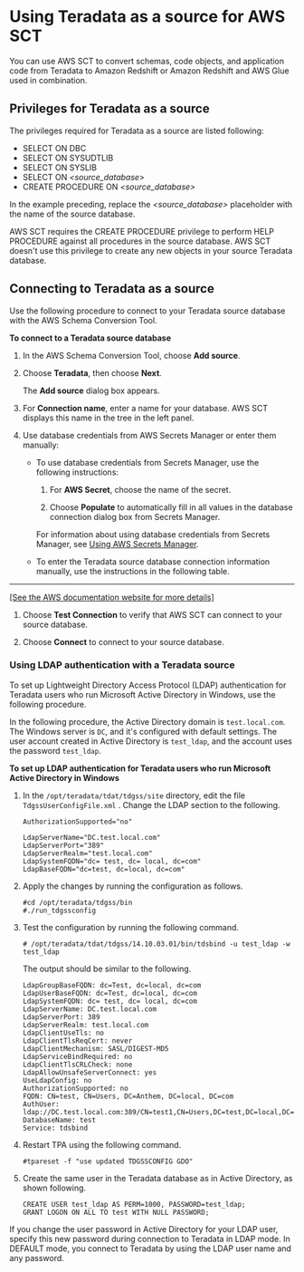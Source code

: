 # Using Teradata as a source for AWS SCT<a name="CHAP_Source.Teradata"></a>

You can use AWS SCT to convert schemas, code objects, and application code from Teradata to Amazon Redshift or Amazon Redshift and AWS Glue used in combination\.

## Privileges for Teradata as a source<a name="CHAP_Source.Teradata.Permissions"></a>

The privileges required for Teradata as a source are listed following: 
+ SELECT ON DBC 
+ SELECT ON SYSUDTLIB 
+ SELECT ON SYSLIB 
+ SELECT ON *<source\_database>* 
+ CREATE PROCEDURE ON *<source\_database>* 

In the example preceding, replace the *<source\_database>* placeholder with the name of the source database\.

AWS SCT requires the CREATE PROCEDURE privilege to perform HELP PROCEDURE against all procedures in the source database\. AWS SCT doesn't use this privilege to create any new objects in your source Teradata database\.

## Connecting to Teradata as a source<a name="CHAP_Source.Teradata.Connecting"></a>

Use the following procedure to connect to your Teradata source database with the AWS Schema Conversion Tool\. 

**To connect to a Teradata source database**

1. In the AWS Schema Conversion Tool, choose **Add source**\. 

1. Choose **Teradata**, then choose **Next**\. 

   The **Add source** dialog box appears\.

1. For **Connection name**, enter a name for your database\. AWS SCT displays this name in the tree in the left panel\. 

1. Use database credentials from AWS Secrets Manager or enter them manually:
   + To use database credentials from Secrets Manager, use the following instructions:

     1. For **AWS Secret**, choose the name of the secret\.

     1. Choose **Populate** to automatically fill in all values in the database connection dialog box from Secrets Manager\.

     For information about using database credentials from Secrets Manager, see [Using AWS Secrets Manager](CHAP_UserInterface.md#CHAP_UserInterface.SecretsManager)\.
   + To enter the Teradata source database connection information manually, use the instructions in the following table\.  
****    
[\[See the AWS documentation website for more details\]](http://docs.aws.amazon.com/SchemaConversionTool/latest/userguide/CHAP_Source.Teradata.html)

1. Choose **Test Connection** to verify that AWS SCT can connect to your source database\. 

1. Choose **Connect** to connect to your source database\.

### Using LDAP authentication with a Teradata source<a name="CHAP_Source.Teradata.Connecting.LDAP"></a>

To set up Lightweight Directory Access Protocol \(LDAP\) authentication for Teradata users who run Microsoft Active Directory in Windows, use the following procedure\. 

In the following procedure, the Active Directory domain is `test.local.com`\. The Windows server is `DC`, and it's configured with default settings\. The user account created in Active Directory is `test_ldap`, and the account uses the password `test_ldap`\.

**To set up LDAP authentication for Teradata users who run Microsoft Active Directory in Windows**

1. In the `/opt/teradata/tdat/tdgss/site` directory, edit the file `TdgssUserConfigFile.xml` \. Change the LDAP section to the following\.

   ```
   AuthorizationSupported="no"
   
   LdapServerName="DC.test.local.com"
   LdapServerPort="389"
   LdapServerRealm="test.local.com"
   LdapSystemFQDN="dc= test, dc= local, dc=com"
   LdapBaseFQDN="dc=test, dc=local, dc=com"
   ```

1. Apply the changes by running the configuration as follows\.

   ```
   #cd /opt/teradata/tdgss/bin
   #./run_tdgssconfig
   ```

1. Test the configuration by running the following command\.

   ```
   # /opt/teradata/tdat/tdgss/14.10.03.01/bin/tdsbind -u test_ldap -w test_ldap
   ```

   The output should be similar to the following\.

   ```
   LdapGroupBaseFQDN: dc=Test, dc=local, dc=com
   LdapUserBaseFQDN: dc=Test, dc=local, dc=com
   LdapSystemFQDN: dc= test, dc= local, dc=com
   LdapServerName: DC.test.local.com
   LdapServerPort: 389
   LdapServerRealm: test.local.com
   LdapClientUseTls: no
   LdapClientTlsReqCert: never
   LdapClientMechanism: SASL/DIGEST-MD5
   LdapServiceBindRequired: no
   LdapClientTlsCRLCheck: none
   LdapAllowUnsafeServerConnect: yes
   UseLdapConfig: no
   AuthorizationSupported: no
   FQDN: CN=test, CN=Users, DC=Anthem, DC=local, DC=com
   AuthUser: ldap://DC.test.local.com:389/CN=test1,CN=Users,DC=test,DC=local,DC=com
   DatabaseName: test
   Service: tdsbind
   ```

1. Restart TPA using the following command\.

   ```
   #tpareset -f "use updated TDGSSCONFIG GDO"
   ```

1. Create the same user in the Teradata database as in Active Directory, as shown following\.

   ```
   CREATE USER test_ldap AS PERM=1000, PASSWORD=test_ldap;
   GRANT LOGON ON ALL TO test WITH NULL PASSWORD;
   ```

If you change the user password in Active Directory for your LDAP user, specify this new password during connection to Teradata in LDAP mode\. In DEFAULT mode, you connect to Teradata by using the LDAP user name and any password\.